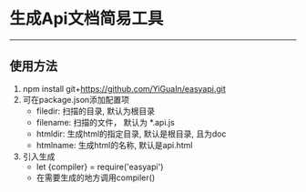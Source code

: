 # 生成Api文档简易工具
---
## 使用方法
1. npm install git+https://github.com/YiGuaIn/easyapi.git
2. 可在package.json添加配置项
    * filedir: 扫描的目录, 默认为根目录
    * filename: 扫描的文件， 默认为 *.api.js
    * htmldir: 生成html的指定目录, 默认是根目录, 且为doc
    * htmlname: 生成html的名称, 默认是api.html
3. 引入生成 
    * let {compiler} = require('easyapi') 
    * 在需要生成的地方调用compiler()
